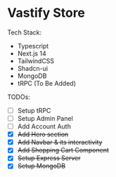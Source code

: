 # Vastify Store
Tech Stack:
- Typescript
- Next.js 14
- TailwindCSS
- Shadcn-ui
- MongoDB
- tRPC (To Be Added)

TODOs:
- [ ] Setup tRPC
- [ ] Setup Admin Panel
- [ ] Add Account Auth
- [x] ~~Add Hero section~~
- [x] ~~Add Navbar & its interactivity~~
- [x] ~~Add Shopping Cart Component~~
- [x] ~~Setup Express Server~~
- [x] ~~Setup MongoDB~~